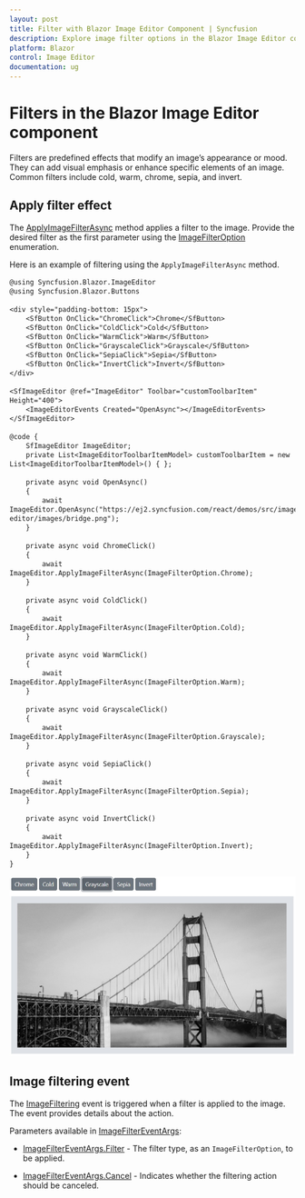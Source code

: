 ```yaml
---
layout: post
title: Filter with Blazor Image Editor Component | Syncfusion
description: Explore image filter options in the Blazor Image Editor component for Blazor Server and WebAssembly applications.
platform: Blazor
control: Image Editor
documentation: ug
---
```


# Filters in the Blazor Image Editor component

Filters are predefined effects that modify an image’s appearance or mood. They can add visual emphasis or enhance specific elements of an image. Common filters include cold, warm, chrome, sepia, and invert.

## Apply filter effect

The [ApplyImageFilterAsync](https://help.syncfusion.com/cr/blazor/Syncfusion.Blazor.ImageEditor.SfImageEditor.html#Syncfusion_Blazor_ImageEditor_SfImageEditor_ApplyImageFilterAsync_Syncfusion_Blazor_ImageEditor_ImageFilterOption_) method applies a filter to the image. Provide the desired filter as the first parameter using the [ImageFilterOption](https://help.syncfusion.com/cr/blazor/Syncfusion.Blazor.ImageEditor.ImageFilterOption.html) enumeration.

Here is an example of filtering using the `ApplyImageFilterAsync` method.

```cshtml
@using Syncfusion.Blazor.ImageEditor
@using Syncfusion.Blazor.Buttons

<div style="padding-bottom: 15px">
    <SfButton OnClick="ChromeClick">Chrome</SfButton>
    <SfButton OnClick="ColdClick">Cold</SfButton>
    <SfButton OnClick="WarmClick">Warm</SfButton>
    <SfButton OnClick="GrayscaleClick">Grayscale</SfButton>
    <SfButton OnClick="SepiaClick">Sepia</SfButton>
    <SfButton OnClick="InvertClick">Invert</SfButton>
</div>

<SfImageEditor @ref="ImageEditor" Toolbar="customToolbarItem" Height="400">
    <ImageEditorEvents Created="OpenAsync"></ImageEditorEvents>
</SfImageEditor>

@code {
    SfImageEditor ImageEditor;
    private List<ImageEditorToolbarItemModel> customToolbarItem = new List<ImageEditorToolbarItemModel>() { };

    private async void OpenAsync()
    {
        await ImageEditor.OpenAsync("https://ej2.syncfusion.com/react/demos/src/image-editor/images/bridge.png");
    }

    private async void ChromeClick()
    {
        await ImageEditor.ApplyImageFilterAsync(ImageFilterOption.Chrome);
    }

    private async void ColdClick()
    {
        await ImageEditor.ApplyImageFilterAsync(ImageFilterOption.Cold);
    }

    private async void WarmClick()
    {
        await ImageEditor.ApplyImageFilterAsync(ImageFilterOption.Warm);
    }

    private async void GrayscaleClick()
    {
        await ImageEditor.ApplyImageFilterAsync(ImageFilterOption.Grayscale);
    }

    private async void SepiaClick()
    {
        await ImageEditor.ApplyImageFilterAsync(ImageFilterOption.Sepia);
    }

    private async void InvertClick()
    {
        await ImageEditor.ApplyImageFilterAsync(ImageFilterOption.Invert);
    }
}
```

![Blazor Image Editor showing a filter applied to an image](./images/blazor-image-editor-filter.jpg)

## Image filtering event

The [ImageFiltering](https://help.syncfusion.com/cr/blazor/Syncfusion.Blazor.ImageEditor.ImageEditorEvents.html#Syncfusion_Blazor_ImageEditor_ImageEditorEvents_ImageFiltering) event is triggered when a filter is applied to the image. The event provides details about the action.

Parameters available in [ImageFilterEventArgs](https://help.syncfusion.com/cr/blazor/Syncfusion.Blazor.ImageEditor.ImageFilterEventArgs.html):

- [ImageFilterEventArgs.Filter](https://help.syncfusion.com/cr/blazor/Syncfusion.Blazor.ImageEditor.ImageFilterEventArgs.html#Syncfusion_Blazor_ImageEditor_ImageFilterEventArgs_Filter) - The filter type, as an `ImageFilterOption`, to be applied.

- [ImageFilterEventArgs.Cancel](https://help.syncfusion.com/cr/blazor/Syncfusion.Blazor.ImageEditor.ImageFilterEventArgs.html#Syncfusion_Blazor_ImageEditor_ImageFilterEventArgs_Cancel) - Indicates whether the filtering action should be canceled.